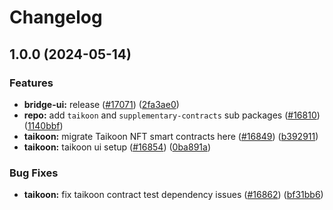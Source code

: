 # Changelog

## 1.0.0 (2024-05-14)


### Features

* **bridge-ui:** release  ([#17071](https://github.com/taikoxyz/taiko-mono/issues/17071)) ([2fa3ae0](https://github.com/taikoxyz/taiko-mono/commit/2fa3ae0b2b2317a467709110c381878a3a9f8ec6))
* **repo:** add `taikoon` and `supplementary-contracts` sub packages ([#16810](https://github.com/taikoxyz/taiko-mono/issues/16810)) ([1140bbf](https://github.com/taikoxyz/taiko-mono/commit/1140bbf333942b03c0be72a00f988f3dcbda517e))
* **taikoon:** migrate Taikoon NFT smart contracts here ([#16849](https://github.com/taikoxyz/taiko-mono/issues/16849)) ([b392911](https://github.com/taikoxyz/taiko-mono/commit/b3929118d81d35d38377188f8af5986113a0538a))
* **taikoon:** taikoon ui setup ([#16854](https://github.com/taikoxyz/taiko-mono/issues/16854)) ([0ba891a](https://github.com/taikoxyz/taiko-mono/commit/0ba891a11f84d5a612dda10c5074d402cffd4100))


### Bug Fixes

* **taikoon:** fix taikoon contract test dependency issues ([#16862](https://github.com/taikoxyz/taiko-mono/issues/16862)) ([bf31bb6](https://github.com/taikoxyz/taiko-mono/commit/bf31bb61bb389004944924d022d0588b304d4998))
